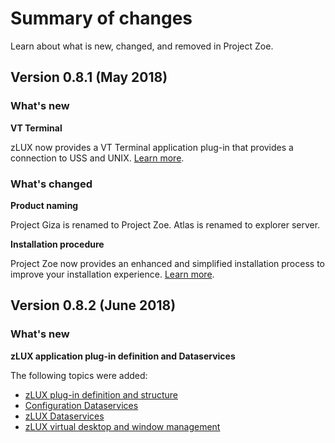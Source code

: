 # Summary of changes

Learn about what is new, changed, and removed in Project Zoe.

## Version 0.8.1 (May 2018)

### What's new
**VT Terminal**

  zLUX now provides a VT Terminal application plug-in that provides a connection to USS and UNIX. [Learn more](mvd-appplugins.md).

### What's changed
**Product naming**

  Project Giza is renamed to Project Zoe. Atlas is renamed to explorer server.

**Installation procedure**

  Project Zoe now provides an enhanced and simplified installation process to improve your installation experience. [Learn more](topics/zoeinstall.md).

## Version 0.8.2 (June 2018)

### What's new
**zLUX application plug-in definition and Dataservices**

  The following topics were added:

   - [zLUX plug-in definition and structure](topics/mvd-zluxplugindefandstruct.md)
   - [Configuration Dataservices](topics/mvd-configdataservice.md)
   - [zLUX Dataservices](topics/mvd-zluxdataservices.md)  
   - [zLUX virtual desktop and window management](topics/mvd-mvdandwindowmgt.md)

